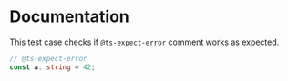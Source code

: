# Documentation

This test case checks if `@ts-expect-error` comment works as expected.

```ts
// @ts-expect-error
const a: string = 42;
```
